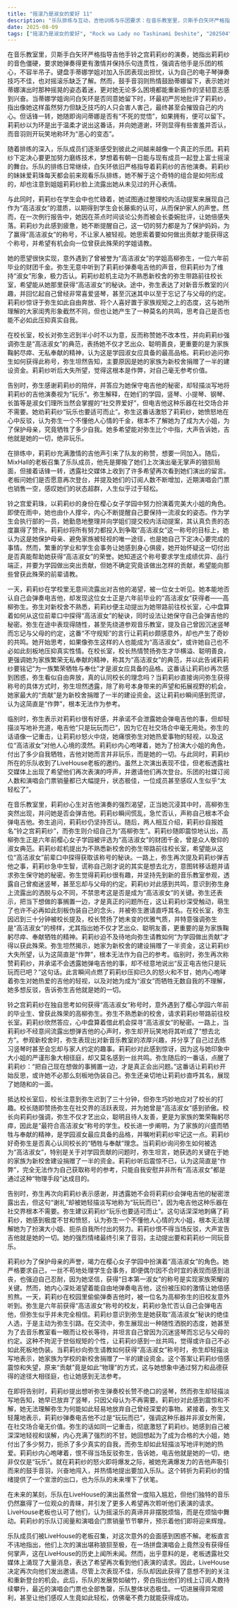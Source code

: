 ```yaml
---
title: "摇滚乃是淑女的爱好 11"
description: "乐队排练与互动，吉他训练与乐团要求：在音乐教室里，贝斯手白矢环严格指导吉他手铃之宫莉莉纱的演奏，指出其音色僵硬，要求她弹奏得更具激情且保持乐句连贯性，并强调吉他手是乐团的核心，不需半吊子。乐队排练与互动，新成员蒂娜的担忧与音羽的鼓励：乐队键盘手音羽同学（蒂娜学姐）对加入乐团表示担忧，觉得自己电子琴弹得差且不了解摇滚。鼓手音羽则鼓励她留下，称赞她演出时摇晃的模样和那种无论多么凄惨都能重新振作的坚韧意志让她非常兴奋。乐队排练与互动，环对蒂娜的“苛刻”接纳：当蒂娜学姐询问白矢环是否能留在乐团时，环最初严厉指出莉莉纱这种虽努力但无技巧的人只会害人害己，最终连心也会被杀死。但随即她又话锋一转，询问蒂娜是否有“不死的觉悟”，如果有了就可以留下。莉莉纱感谢环，认为她很温柔，环则显得害羞并否认，而音羽则开玩笑地称环是“恶心的变态”。乐队排练与互动，乐队氛围与莉莉纱的梦想：乐队成员们感受到彼此越来越像一个真正的乐团。莉莉纱立下目标，要更加努力磨练技术，有朝一日与现有成员一起登上富士摇滚的舞台。同时，在乐队排练期间，白矢环仍在持续指导莉莉纱的吉他演奏。一位旁观者（可能是莉莉纱的妹妹）每天都会来看乐队排练，不解于这个组合的形成，并注意到姐姐莉莉纱露出了她从未见过的开心表情。莉莉纱的淑女生活与困惑，在学生会的勤勉表现：铃之宫爱莉珠（莉莉纱）在雨中由仆人撑伞，内心独白着要努力扮演一流大小姐的角色，并以樱心女子学园学生会执行部一员的身份，向学姐们提交整理好的校内活动提案，表现出认真勤恳的一面，受到学姐们的好评。莉莉纱的淑女生活与困惑，背负的家族期待与目标：莉莉纱在学生会努力工作，内心是为了成为高洁的淑女以保护自己的妈妈，不让妈妈再被看不起。她希望拿到“高洁淑女”的称号，这是她自己决定要做的。莉莉纱的淑女生活与困惑，对“高洁淑女”称号的疑问：莉莉纱感到疲惫，质疑自己所做的这些事是否真的能取得“高洁淑女”的称号。她了解到高洁淑女需要成绩优秀、品行端正并为学园做出贡献，但她不确定具体要做出什么贡献，希望能向那些获选的人请教。偶遇高柳弥生，音乐室里的渴望与被发现：莉莉纱在音乐教室里，内心渴望尽情弹吉他，却被突然出现的高柳弥生听到并询问她是否会弹吉他。莉莉纱慌忙否认，称自己不会弹电吉他。偶遇高柳弥生，身份揭示：高洁淑女的榜样：弥生再次确认，莉莉纱仍否认。弥生询问莉莉纱的名字，莉莉纱自我介绍为铃之宫莉莉纱。弥生则介绍自己为高柳弥生。莉莉纱随即认出她正是六年前樱心女子学园获选“高洁淑女”的旧财团千金。探寻“高洁淑女”的秘密，陪同弥生参观新校舍：高柳弥生请求莉莉纱为她带路前往校长室，因为她对新校舍不熟悉。莉莉纱欣然同意，内心盘算着可以借此机会向弥生请教获得“高洁淑女”称号的方法。弥生在路上将莉莉纱的“想弹吉他”听成“想去北方”来打趣。探寻“高洁淑女”的秘密，弥生对兴趣的自由态度：弥生表示想先去新的音乐教室看看，称自己很喜欢竖琴，以前在旧校舍练习时甚至会忘记与父母的约定时间。莉莉纱对此感到惊讶，因为这与学校大小姐的严谨形象不符，却又有些感同身受。弥生还表示“把自己现在想做的事搁在一边，才是真的会出问题哦”，让莉莉纱思考自己是否可以不那么死板地伪装自己。弥生让莉莉纱直呼她“弥生”，显示其亲和的一面。探寻“高洁淑女”的秘密，校长对弥生的评价与“牺牲奉献”的理念：在校长室，校长指出弥生迟到，但弥生巧妙回应，校长则称赞她活跃于社交界，是获选高洁淑女的骄傲。校长向莉莉纱强调，弥生才艺过人、聪明、待人和善，为家族鞠躬尽瘁，是“最符合高洁淑女”称号的学生，并指出“为一族的繁荣牺牲与奉仕的精神”是学园淑女最应具备的品格。探寻“高洁淑女”的秘密，弥生揭示获选“高洁淑女”的关键：莉莉纱询问弥生如何获选高洁淑女，特别是关于对学园贡献的问题。弥生坦言，她之所以能获选，最大的关键在于她家为新校舍捐助了一半的建设资金。莉莉纱听后震惊，认为这是作弊，根本无法作为参考，并自我安慰不是所有高洁淑女都用“物理手段”达成目的。价值观的冲突与莉莉纱的愤怒，弥生放弃兴趣的现实：在离开前，莉莉纱希望能欣赏弥生弹奏竖琴，但弥生表示她已经放弃弹竖琴了，因为父母说不需要。莉莉纱感到不解，弥生竟然如此轻易地放弃了自己喜欢的事物。价值观的冲突与莉莉纱的愤怒，弥生对电吉他的轻视：弥生再次表示“玩乐也要适可而止哦”，并解释电吉他不是淑女的嗜好，社交界不需要，言下之意是莉莉纱玩电吉他只是“玩玩而已”。价值观的冲突与莉莉纱的愤怒，莉莉纱的愤怒与对吉他的珍视：弥生的话深深激怒了莉莉纱，她对弥生小瞧自己、不懂他人心境感到非常不甘，认为自己为了当大小姐已经拼命努力，扼杀了许多自我。她内心想对弥生反驳，告诉她吉他就是她的一切，这不是玩玩而已。这时，音羽（鼓手）听到莉莉纱热情的吉他声，兴奋地要求加入。乐队的未来与发展，乐队收到Live house邀约：乐队成员们被Live house的老板召集，对老板找他们的原因感到疑惑。老板告诉他们，尽管上次演出非常狼狈，但社交媒体上有人提出希望再次看到他们的表演，因此邀请他们再次来店里演出。这表明乐队虽然表现不佳，但已经获得了意想不到的关注。乐队的未来与发展，乐队的成长与成功：旁白显示乐队的订阅人数持续增加，前阵子的演唱会门票也售罄，乐队的状态超群，一切进展得异常顺利，甚至让人觉得“人生也太轻松了吧”。"
date: 2025-08-09
tags: ["摇滚乃是淑女的爱好", "Rock wa Lady no Tashinami Deshite", "202504"]
---
```


在音乐教室里，贝斯手白矢环严格指导吉他手铃之宫莉莉纱的演奏，她指出莉莉纱的音色僵硬，要求她弹奏得更有激情并保持乐句连贯性，强调吉他手是乐团的核心，不容半吊子。键盘手蒂娜学姐对加入乐团表现出担忧，认为自己的电子琴弹奏技巧不佳，也对摇滚乐缺乏了解。然而，鼓手音羽则热情鼓励蒂娜留下，表示她对蒂娜演出时那种摇晃的姿态着迷，更对她无论多么困境都能重新振作的坚韧意志感到兴奋。当蒂娜学姐询问白矢环是否同意她留下时，环最初严厉地批评了莉莉纱，指出像她这样虽然努力但缺乏技巧的人只会害人害己，最终甚至会摧毁自己的内心。但话锋一转，她随即询问蒂娜是否有“不死的觉悟”，如果拥有，便可以留下。莉莉纱以为环是出于温柔才说出这番话，并向她道谢，环则显得有些害羞并否认，而音羽则开玩笑地称环为“恶心的变态”。

随着排练的深入，乐队成员们逐渐感受到彼此之间越来越像一个真正的乐团。莉莉纱下定决心要更加努力磨练技术，梦想着有朝一日能与现有成员一起登上富士摇滚的舞台。乐队的排练日常继续，白矢环依旧严格指导着莉莉纱的吉他演奏。莉莉纱的妹妹爱莉珠每天都会前来观看乐队排练，她不解于这个奇特的组合是如何形成的，却也注意到姐姐莉莉纱脸上流露出她从未见过的开心表情。

与此同时，莉莉纱在学生会中也忙碌着，她试图通过整理校内活动提案来展现自己作为“高洁淑女”的潜质，以期得到学生会长藤紫的认可，从而保护家人的声誉。然而，在一次例行报告中，她因在茶点时间谈论公务而被会长委婉批评，让她倍感失落。莉莉纱为此感到疲惫，她不断提醒自己，这一切的努力都是为了保护妈妈，为了赢得“高洁淑女”的称号，不让家人被轻视。她思索着要如何做出贡献才能获得这个称号，并希望有机会向一位曾获此殊荣的学姐请教。

她的愿望很快实现，意外遇到了曾被誉为“高洁淑女”的学姐高柳弥生，一位六年前毕业的财团千金。弥生无意中听到了莉莉纱弹奏电吉他的声音，但莉莉纱为了维持“淑女”形象，极力否认。莉莉纱趁机主动为不熟悉新校舍的弥生带路前往校长室，希望能从她那里获得“高洁淑女”的秘诀。途中，弥生表达了对新音乐教室的兴趣，并回忆起自己曾经非常喜爱竖琴，甚至沉迷其中以至于忘记了与父母的约定。莉莉纱惊讶于弥生如此自由奔放、将个人喜好置于家族规矩之上的态度，这与她所理解的大家闺秀形象截然不同，但也让她产生了一种莫名的共鸣，思考自己是否也能不必如此压抑真实自我。

在校长室，校长对弥生迟到半小时不以为意，反而称赞她不改本性，并向莉莉纱强调弥生是“高洁淑女”的典范，表扬她不仅才艺出众、聪明善良，更重要的是为家族鞠躬尽瘁、无私奉献的精神，认为这是学园淑女应具备的最高品格。莉莉纱追问弥生如何获得此称号，弥生坦然告知，主要原因是她的家族为新校舍捐赠了一半的建设资金。莉莉纱听后大失所望，觉得这根本是作弊，对自己毫无参考价值。

告别时，弥生感谢莉莉纱的陪伴，并答应为她保守电吉他的秘密，却轻描淡写地将莉莉纱的吉他演奏视为“玩乐”。弥生解释，在她们的学园，竖琴、小提琴、钢琴、长笛等是淑女们理所当然会掌握的“社交界爱好”，但电吉他这种乐器在社交场合并不需要。她劝莉莉纱“玩乐也要适可而止”。弥生这番话激怒了莉莉纱，她愤怒地在心中反驳，认为弥生一个不懂他人心情的千金，根本不了解她为了成为大小姐，为了保护母亲，究竟牺牲了多少自我。她多希望能对弥生比个中指，大声告诉她，吉他就是她的一切，绝非玩乐。

在排练中，莉莉纱充满激情的吉他声引来了队友的称赞，想要一同加入。随后，MixHall的老板召集了乐队成员，他先是揶揄了她们上次演出毫无掌声的狼狈局面，但接着话锋一转，透露社交媒体上收到了许多希望再次看到她们演出的留言。老板问她们是否愿意再次登台，并提及她们的订阅人数不断增加，近期演唱会门票也销售一空，感叹她们的状态超群，人生似乎过于轻松。

铃之宫爱莉珠，以莉莉纱的身份在樱心女子学园中努力扮演着完美大小姐的角色。即使在雨中，她也由仆人撑伞，内心不断提醒自己要保持一流淑女的姿态。作为学生会执行部的一员，她勤恳地整理并向学姐们提交校内活动提案，其认真负责的态度赢得了赞许。莉莉纱将所有努力都投入到争取“高洁淑女”这一称号的目标上，她认为这是她保护母亲、避免家族被轻视的唯一途径，也是她自己下定决心要完成的事情。然而，繁重的学业和学生会事务让她感到身心俱疲，她开始怀疑这一切付出是否真能帮助她获得“高洁淑女”的荣誉。她知道这个称号要求学生成绩优异、品行端正，并要为学园做出突出贡献，但她不确定究竟该做出怎样的贡献，希望能向那些曾获此殊荣的前辈请教。

一天，莉莉纱在学校里无意间流露出对吉他的渴望，被一位女士听见。她本能地否认自己会弹奏电吉他，却发现这位女士正是六年前毕业的“高洁淑女”获得者——高柳弥生。弥生对新校舍不熟悉，莉莉纱便主动提出为她带路前往校长室，心中盘算着如何从这位前辈口中探得“高洁淑女”的秘诀，同时设法让她保守自己会弹吉他的秘密。弥生在途中表现得随性，甚至先绕道参观音乐教室，提及自己曾因沉迷竖琴而忘记与父母的约定，这番“不守规矩”的言行让莉莉纱颇感意外，却也产生了奇妙的共鸣。她开始思考，如果像弥生这样的人也能成为“高洁淑女”，或许她自己也不必如此刻板地压抑真实性情。在校长室，校长热情赞扬弥生才华横溢、聪明善良，更强调她为家族繁荣无私奉献的精神，称其为“高洁淑女”的典范，并以此告诫莉莉纱要铭记“为一族繁荣牺牲与奉仕”才是淑女应具备的品格。这番话让莉莉纱再次感到困惑，弥生看似自由奔放，真的认同校长的理念吗？当莉莉纱直接询问弥生获得称号的具体方式时，弥生坦然透露，除了称号本身带来的声望和拓展视野的机会，她家最大的“贡献”是为新校舍捐赠了一半的建设资金。这让莉莉纱瞬间感到荒谬，认为这简直是“作弊”，根本无法作为参考。

临别时，弥生表示对莉莉纱很有好感，并承诺不会泄露她会弹电吉他的事，但却轻描淡写地补充道，电吉他“只是玩玩而已”，因为它在社交场合中毫无用处。弥生的话语像一记重击，让莉莉纱怒火中烧，她痛恨弥生对她热爱事物的轻视，以及这位“高洁淑女”对他人心境的漠然。莉莉纱内心咆哮着，她为了扮演大小姐的角色，付出了多少自我牺牲，吉他对她而言并非玩乐，而是她的一切。与此同时，莉莉纱所在的乐队收到了LiveHouse老板的邀约。虽然上次演出表现不佳，但老板透露社交媒体上出现了希望他们再次表演的呼声，并邀请他们再次登台。乐团的社媒订阅人数和演唱会门票销量都已大幅提升，状态极佳，一位成员甚至感叹人生似乎“太轻松了”。

在音乐教室里，莉莉纱心生对吉他演奏的强烈渴望，正当她沉浸其中时，高柳弥生突然出现，并问她是否会弹吉他。莉莉纱瞬间慌乱，急忙否认，声称自己根本不会弹电吉他。弥生追问，莉莉纱仍坚持否认。随后，两人相互介绍，莉莉纱自报姓名“铃之宫莉莉纱”，而弥生则介绍自己为“高柳弥生”。莉莉纱随即震惊地认出，高柳弥生正是六年前樱心女子学园被评选为“高洁淑女”的财团千金，曾是众人敬仰的淑女典范。莉莉纱趁机提出为不熟悉新校舍的弥生带路前往校长室，希望能从这位“高洁淑女”前辈口中探得获取该称号的秘诀。一路上，弥生再次提及莉莉纱弹吉他之事，莉莉纱急中生智，谎称自己刚才说的其实是想去北方，意图转移话题并请求弥生保守她的秘密。弥生觉得莉莉纱很有趣，并坚持先到新的音乐教室参观，透露自己曾痴迷竖琴，甚至忘却与父母的约定。莉莉纱对此感到共鸣，意识到弥生身上流露出的洒脱与众不同，不禁思考这是否是成为“高洁淑女”的关键。弥生还表示，把当下想做的事搁置一边，才是真正的问题所在，这让莉莉纱深受触动，萌生了也许不必再如此刻板伪装自己的念头，并被弥生邀请直呼其名。在校长室，弥生因迟到三十分钟被校长提及，校长赞扬了她未变的优雅气质，并特意强调弥生是“高洁淑女”的榜样，尤其指出她不仅才艺出众、聪明友善，更重要的是为家族鞠躬尽瘁、奉献牺牲的精神。莉莉纱迫不及待地向弥生请教如何“为学园做出贡献”才得以获此殊荣。弥生坦然揭示，她家为新校舍的建设捐赠了一半资金，这让莉莉纱大失所望，认为这简直是“作弊”，根本无法作为自己的参考。临别时，弥生再次称赞莉莉纱，并承诺不会透露她弹电吉他的事，却不经意地说出“反正电吉他只是玩玩而已吧？”这句话。此言瞬间点燃了莉莉纱压抑已久的怒火和不甘，她内心咆哮着弥生对她热爱的吉他的轻视，以及对她为成为“淑女”而牺牲无数自我的不理解，她多想反驳，告诉弥生吉他就是她的一切。

铃之宫莉莉纱在独自思考如何获得“高洁淑女”称号时，意外遇到了樱心学园六年前的毕业生、曾获此殊荣的高柳弥生。弥生不熟悉新的校舍，请求莉莉纱带路前往校长室。莉莉纱欣然答应，心中盘算着借此机会探寻“高洁淑女”的秘密。一路上，当莉莉纱不经意间流露出想弹吉他的心声时，弥生却开玩笑地将其听成了“想去北方”。参观新校舍时，弥生表现出对新音乐教室的浓厚兴趣，并分享了自己过去练习竖琴时甚至会忘却与家人约定的趣事。莉莉纱对此感到惊讶，因为这与她印象中大小姐的严谨形象大相径庭，却又莫名感到一丝共鸣。弥生随后的一番话，点醒了莉莉纱：“把自己现在想做的事搁置一边，才是真正会出问题。”这番话让莉莉纱开始反思，或许她不必那么刻板地伪装自己。弥生还亲切地让莉莉纱直呼其名，展现了她随和的一面。

抵达校长室后，校长注意到弥生迟到了三十分钟，但弥生巧妙地应对了校长的打趣。校长随即赞扬弥生在社交界的活跃表现，并为她曾是“高洁淑女”感到骄傲。校长向莉莉纱强调，弥生不仅才艺出众，聪明且待人友善，更是为家族的繁荣鞠躬尽瘁，因此是“最符合高洁淑女”称号的学生。校长进一步阐明，为了家族的兴盛而牺牲与奉献的精神，是学园淑女最应具备的品格，并嘱咐莉莉纱牢记这一点。莉莉纱好奇弥生是否真心认同校长的“牺牲与奉献”理念。当莉莉纱询问弥生如何被选为“高洁淑女”，特别是关于对学园贡献的问题时，弥生坦言，她获选的关键在于她的家族为新校舍建设捐赠了一半的资金。莉莉纱听后震惊不已，认为这简直是“作弊”，完全无法作为自己获取称号的参考，只能自我安慰并非所有“高洁淑女”都是通过这种“物理手段”达成目的。

告别时，弥生再次向莉莉纱表示感谢，并透露她不会将莉莉纱会弹电吉他的秘密泄露出去，但这句“谢礼”却被她轻描淡写地称为“玩玩而已”，因为电吉他这种乐器在社交界根本不需要。弥生建议莉莉纱“玩乐也要适可而止”。这句话深深地刺痛了莉莉纱，她感到极度不甘和愤怒，认为弥生一个不懂他人心情的大小姐，根本无法理解她为了扮演大小姐、扼杀自我所付出的努力。莉莉纱恨不得当场反驳，大声宣告吉他就是她的一切。她的强烈情绪最终引来了音羽，主动提出要和莉莉纱一同玩音乐。

莉莉纱为了保护母亲的声誉，竭力在樱心女子学园中扮演着“高洁淑女”的角色。她严格要求自己，一丝不苟地处理学生会事务，即便偶尔因不合时宜的表现而感到沮丧，也强迫自己忍耐，因为她坚信，获得“日本第一淑女”的称号是实现家族荣耀的关键。然而，她内心深处渴望着能自由地弹奏电吉他，这份被压抑的激情让她倍感煎熬。一天，莉莉纱在校园里偷偷弹奏吉他时，被一位名为高柳弥生的旧校友意外听到。弥生是六年前获得“高洁淑女”称号的校友，莉莉纱急忙否认自己会弹电吉他，但弥生似乎并未完全相信。莉莉纱意识到弥生是她获取“高洁淑女”秘诀的绝佳人选，于是主动为弥生引路。在交流中，弥生展现出一种随性洒脱的态度，她甚至为了去音乐教室看一眼而让校长等待，并坦言自己曾因为沉迷竖琴而忘记与父母的约定。这种不拘泥于世俗规矩的个性，让莉莉纱感到一丝共鸣，觉得或许自己不必如此死板地伪装。当莉莉纱向弥生请教如何获得“高洁淑女”称号时，弥生却轻描淡写地表示，她家族为学校的新校舍捐赠了一半的建设资金。这个答案让莉莉纱倍感震惊和失望，原来“贡献”竟是如此“物理”的方式，这与她想象中通过努力和品德获得的途径大相径庭，也让她感到无法参考。

在即将告别时，莉莉纱提出想听弥生弹奏校长赞不绝口的竖琴，然而弥生却轻描淡写地告知，她早已放弃了竖琴，只因父母认为不再需要。莉莉纱对此感到震惊和不解，她无法理解弥生为何能如此轻易地放弃自己曾经深爱的事物。紧接着，弥生又轻蔑地表示，莉莉纱弹奏电吉他不过是“玩玩而已”，强调这种乐器并非淑女所需，在社交场合毫无价值。弥生的话如同一记重击，彻底激怒了莉莉纱。她感到自己被深深地轻视和误解，内心充满了强烈的不甘。她回想起为了成为合格的大小姐，她付出了多少努力，扼杀了多少真实的自我，而弥生却如此轻描淡写地评判她的热爱。莉莉纱内心咆哮着，恨不得当场反驳弥生，告诉她，电吉他就是她的一切，绝非仅仅是“玩乐”。就在莉莉纱的怒火即将爆发之际，被她充满爆发力的吉他声吸引而来的鼓手音羽，兴奋地闯入，并热情地提出要加入乐队。这个转折为莉莉纱的情绪提供了一个宣泄的出口，也为乐队的未来埋下了伏笔。

在未来的某刻，乐队在LiveHouse的演出虽然曾一度陷入尴尬，但他们独特的音乐仍然赢得了一位观众的青睐，并引发了更多人希望再次聆听他们表演的请求。LiveHouse老板也认可了他们，认为摇滚乐的真谛并非摆脱烦恼，而是在烦恼中舞动。莉莉纱的乐队订阅量和演唱会门票销量节节攀升，预示着他们即将迎来辉煌。

乐队成员们被LiveHouse的老板召集，对这次意外的会面感到困惑不解。老板直言不讳地指出，他们上次的演出堪称狼狈至极，在一场拼盘演唱会上竟然没有获得任何掌声，这在LiveHouse的历史上闻所未闻。然而，出乎意料的是，老板透露社交媒体上涌现了大量消息，表达了希望再次看到他们表演的请求。因此，LiveHouse决定再次向他们发出邀请。尽管上次表现不佳，乐队却因此获得了意想不到的关注和重新登台的机会。此后，乐队的发展势如破竹，旁白指出他们的线上订阅人数持续攀升，最近的演唱会门票也全部售罄，乐队整体状态极佳。一切进展得异常顺利，甚至让他们感叹人生竟如此轻松，仿佛毫不费力就能获得成功。